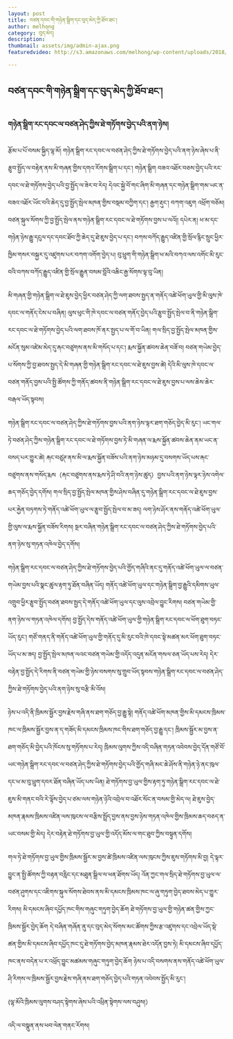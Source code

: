 ```yaml
---
layout: post
title: བཙན་དབང་གི་གཉེན་སྒྲིག་དང་བུད་མེད་ཀྱི་ཐོབ་ཐང་།
author: melhong
category: བུད་མེད།
description: 
thumbnail: assets/img/admin-ajax.png
featuredvideo: http://s3.amazonaws.com/melhong/wp-content/uploads/2018/03/24143512/FinalforWeb.mp4

---
```

 
## བཙན་དབང་གི་གཉེན་སྒྲིག་དང་བུད་མེད་ཀྱི་ཐོབ་ཐང་། ##
### གཉེན་སྒྲིག་རང་དབང་ལ་བཙན་ཤེད་ཀྱིས་ཐེ་གཏོགས་བྱེད་པའི་ནག་ཉེས། ###
རྩོམ་པ་པོ་བསམ་སྐྱིད་ལྷ་མོ།
གཉེན་སྒྲིག་རང་དབང་ལ་བཙན་ཤེད་ཀྱིས་ཐེ་གཏོགས་བྱེད་པའི་ནག་ཉེས་ཞེས་པ་ནི་རྩུབ་སྤྱོད་ལ་བརྟེན་ནས་མི་གཞན་གྱིས་དགའ་རོགས་སྒྲིག་པ་དང་། གཉེན་སྒྲིག བཟའ་འཐོར་བཅས་བྱེད་པའི་རང་དབང་ལ་ཐེ་གཏོགས་བྱེད་པའི་བྱ་སྤྱོད་ལ་ཟེར་བ་རེད། དེའང་སྐྱེ་བོ་གང་ཞིག་མི་གཞན་དང་གཉེན་སྒྲིག་གམ་ཡང་ན་བཟའ་འཐོར་ཡོང་བའི་ཆེད་དུ་བྱ་སྤྱོད་སྤེལ་མཁན་གྱིས་བསྡམ་བཀྱིག་དང་། རྒྱག་རྡུང་། བཀག་འཇུག འཕྲོག་བཅོམ། བཙན་སྐུལ་སོགས་ཀྱི་བྱ་སྤྱོད་སྤེལ་ནས་གཉེན་སྒྲིག་རང་དབང་ལ་ཐེ་གཏོགས་བྱས་པ་ལའོ།། དཔེར་ན། ཕ་མ་དང་གཉེན་ཉེས་རྒྱུ་དངུལ་དང་དབང་ཐོབ་ཀྱི་ཆེད་དུ་ཐེ་ཇུས་བྱེད་པ་དང་། བཀས་བཀོད་རྒྱུད་འཛིན་གྱི་སྲོལ་རྙིང་སྲུང་ཕྱིར་ཁྱིམ་གསར་བསྐྱར་དུ་འཛུགས་པར་བཀག་འགོག་བྱེད་པ། བུ་ཕྲུག་གི་གཉེན་སྒྲིག་ཕ་མའི་བཀའ་ལས་འགོང་མི་རུང་བའི་བཀས་བཀོད་རྒྱུད་འཛིན་གྱི་སྲོལ་རྒྱུན་བསམ་བློའི་འཆིང་རྒྱ་སོགས་ལྟ་བུ་ཡིན།

མི་གཞན་གྱི་གཉེན་སྒྲིག་ལ་ཐེ་ཇུས་བྱེད་ཕྱིར་བཙན་ཤེད་ཀྱི་ལག་ཐབས་སྤྱད་ན་གནོད་འཚེ་ཕོག་ཡུལ་གྱི་མི་ལུས་ཁེ་དབང་ལ་གནོད་ངེས་པ་བཞིན། ལུས་ཕུང་གི་ཁེ་དབང་ལ་བཙན་གནོད་བྱེད་པའི་རྩུབ་སྤྱོད་སྤེལ་བ་ནི་གཉེན་སྒྲིག་རང་དབང་ལ་ཐེ་གཏོགས་བྱེད་པའི་ལག་ཐབས་ཁོ་ནར་སྤྱད་པ་ལ་གོ་བ་ཡིན། གལ་སྲིད་བྱ་སྤྱོད་སྤེལ་མཁན་གྱིས་མངོན་སུམ་འཛེམ་མེད་དུ་རྐང་བཙུགས་ནས་མི་གསོད་པ་དང་། རྨས་སྐྱོན་ཚབས་ཆེན་བཟོ་བ། བཙན་གཡེམ་བྱེད་པ་སོགས་ཀྱི་བྱ་ཐབས་སྤྱད་དེ་མི་གཞན་གྱི་གཉེན་སྒྲིག་རང་དབང་ལ་ཐེ་ཇུས་བྱས་ཚེ། དེའི་མི་ལུས་ཁེ་དབང་ལ་བཙན་གནོད་བྱས་པའི་སྤྱི་ཚོགས་ཀྱི་གནོད་ཚབས་ནི་གཉེན་སྒྲིག་རང་དབང་ལ་ཐེ་ཇུས་བྱས་པ་ལས་ཆེས་ཆེར་བརྒལ་ཡོད་སྟབས།

གཉེན་སྒྲིག་རང་དབང་ལ་བཙན་ཤེད་ཀྱིས་ཐེ་གཏོགས་བྱས་པའི་ནག་ཉེས་ལྟར་ཐག་གཅོད་བྱེད་མི་རུང་། ཡང་གལ་ཏེ་བཙན་ཤེད་ཀྱིས་གཉེན་སྒྲིག་རང་དབང་ལ་ཐེ་གཏོགས་བྱས་ཏེ་མི་གཞན་ལ་རྨས་སྐྱོན་ཚབས་ཆེན་ནམ་ཡང་ན་བསད་པར་གྱུར་ཚེ། རྐང་བཙུཊ་ནས་མི་ལ་རྨས་སྐྱོན་བཟོས་པའི་ནག་ཉེས་མཉམ་དུ་བསགས་ཡོད་པས་རྐང་བཙུགས་ནས་གསོད་རྨས（རྐང་བཙུགས་ནས་རྨས་ཏེ་ཤི་བའི་ནག་ཉེས་ཚུད）བྱས་པའི་ནག་ཉེས་ལྟར་ཉེས་འགེལ་ཆད་གཅོད་བྱེད་དགོས། གལ་སྲིད་བྱ་སྤྱོད་སྤེལ་མཁན་གྱིས་ཤེས་བཞིན་དུ་གཉེན་སྒྲིག་རང་དབང་ལ་ཐེ་ཇུས་བྱས་པར་རྐྱེན་བཏགས་ཏེ་གནོད་འཚེ་ཕོག་ཡུལ་ལ་རྩུབ་སྤྱོད་སྤེལ་བ་མ་ཟད། ལག་ཉེས་ཤོར་ནས་གནོད་འཚེ་ཕོག་ཡུལ་གྱི་ལུས་ལ་རྨས་སྐྱོན་བཟོས་རིགས། སྔར་བཞིན་གཉེན་སྒྲིག་རང་དབང་ལ་བཙན་ཤེད་ཀྱིས་ཐེ་གཏོགས་བྱེད་པའི་ནག་ཉེས་སུ་གཏན་འཁེལ་བྱེད་དགོས།

གཉེན་སྒྲིག་རང་དབང་ལ་བཙན་ཤེད་ཀྱིས་ཐེ་གཏོགས་བྱེད་པའི་གྱོད་གཞིའི་ནང་དུ་གནོད་འཚེ་ཕོག་ཡུལ་ལ་བཙན་གཡེམ་བྱས་པའི་སྣང་ཚུལ་རྟག་ཏུ་ཐོན་བཞིན་ཡོད། གནོད་འཚེ་ཕོག་ཡུལ་དང་གཉེན་སྒྲིག་བྱ་རྒྱུའི་དམིགས་ཡུལ་འགྲུབ་ཕྱིར་རྩུབ་སྤྱོད་བཙན་ཐབས་སྤྱད་དེ་གནོད་འཚེ་ཕོག་ཡུལ་དང་ལུས་འབྲེལ་བྱུང་རིགས། བཙན་གཡེམ་གྱི་ནག་ཉེས་ལ་གཏན་འཁེལ་དགོས། བྱ་སྤྱོད་དེས་གནོད་འཚེ་ཕོག་ཡུལ་གྱི་གཉེན་སྒྲིག་རང་དབང་ལ་ཕོག་ཐུག་བཏང་ཡོད་རུང་། གཙོ་གནད་ནི་གནོད་འཚེ་ཕོག་ཡུལ་གྱི་གནོད་དུ་མི་རུང་བའི་ཁེ་དབང་སྟེ་མཚན་མར་ཕོག་ཐུག་བཏང་ཡོད་པ་མ་ཟད། བྱ་སྤྱོད་སྤེལ་མཁན་ལའང་བཙན་གཡེམ་གྱི་འདོད་འདུན་མངོན་གསལ་ཅན་ཡོད་པས་རེད། དེར་བརྟེན་བྱ་སྤྱོད་དེ་རིགས་ནི་བཙན་གཡེམ་གྱི་ཉེས་བསགས་སུ་གྲུབ་ཡོད་སྟབས་གཉེན་སྒྲིག་རང་དབང་ལ་བཙན་ཤེད་ཀྱིས་ཐེ་གཏོགས་བྱེད་པའི་ནག་ཉེས་སུ་བརྩི་མི་འོས།

ཉེས་པ་འདི་ནི་ཁྲིམས་སྦྱོར་བྱས་རྗེས་གཞི་ནས་ཐག་གཅོད་བྱ་རྒྱུ་སྟེ། གནོད་འཚེ་ཕོག་མཁན་གྱིས་མི་དམངས་ཁྲིམས་ཁང་ལ་ཁྲིམས་སྦྱོར་བྱས་ན་ད་གཟོད་མི་དམངས་ཁྲིམས་ཁང་གིས་ཐག་གཅོད་བྱ་རྒྱུ་དང་། ཁྲིམས་སྦྱོར་མ་བྱས་ན་ཐག་གཅོད་མི་བྱེད་པའི་ཁོངས་སུ་གཏོགས་པ་རེད། ཁྲིམས་ལུགས་ཀྱིས་འདི་བཞིན་གཏན་འབེབས་བྱེད་དོན་གཙོ་བོ་ཡང་གཉེན་སྒྲིག་རང་དབང་ལ་བཙན་ཤེད་ཀྱིས་ཐེ་གཏོགས་བྱེད་པའི་གྱོད་གཞི་མང་ཆེ་ཤོས་ནི་གཉེན་ཉེ་ནང་ཁུལ་དང་ཕ་མ་བུ་ཕྲུག་དབར་ཐོན་བཞིན་ཡོད་པས་ཡིན། ཐེ་གཏོགས་བྱ་ཡུལ་གྱིས་རྟག་ཏུ་གཉེན་སྒྲིག་རང་དབང་ལ་ཐེ་ཇུས་མི་གནང་བའི་རེ་ལྟོས་བྱེད་པ་ཙམ་ལས་གཉེན་ཉེའི་འབྲེལ་བ་འཐོར་སོང་ན་བསམ་གྱི་མེད་ལ། ཐེ་ཇུས་བྱེད་མཁན་རྣམས་ཁྲིམས་འཛིན་ལས་ཁུངས་ལ་བརྩིས་སྤྲོད་བྱས་ནས་བྱས་ཉེས་གཏན་འཁེལ་གྱིས་ཁྲིམས་ཆད་བཅད་ན་ཡང་བསམ་གྱི་མེད། དེར་བརྟེན་ཐེ་གཏོགས་བྱ་ཡུལ་གྱི་འདོད་མོས་ལ་གང་ཐུབ་ཀྱིས་བསྟུན་དགོས།

གལ་ཏེ་ཐེ་གཏོགས་བྱ་ཡུལ་གྱིས་ཁྲིམས་སྦྱོར་མ་བྱས་ཚེ་ཁྲིམས་འཛིན་ལས་ཁུངས་ཀྱིས་ཇུས་གཏོགས་མི་བྱ། དེ་ལྟར་བྱུང་ན་སྤྱི་ཚོགས་ཀྱི་བརྟན་བརླིང་དང་མཐུན་སྒྲིལ་ལ་ཕན་ཐོགས་ཡོད། འོན་ཀྱང་གལ་སྲིད་ཐེ་གཏོགས་བྱ་ཡུལ་ལ་བཙན་ཤུགས་དང་འཇིགས་སྐུལ་སོགས་ཐེབས་ནས་མི་དམངས་ཁྲིམས་ཁང་ལ་ཞུ་གཏུག་བྱེད་ཐབས་མེད་པ་གྱུར་རིགས། མི་དམངས་ཞིབ་དཔྱོད་ཁང་གིས་གཞུང་གཏུག་བྱེད་ཆོག ཐེ་གཏོགས་བྱ་ཡུལ་གྱི་གཉེན་ཚན་གྱིས་ཀྱང་ཁྲིམས་སྦྱོར་བྱེད་ཆོག དེ་བཞིན་གཞོན་ནུ་དང་བུད་མེད་སོགས་མང་ཚོགས་ཀྱིས་རྩ་འཛུགས་དང་འབྲེལ་ཡོད་སྡེ་ཚན་གྱིས་མི་དམངས་ཞིབ་དཔྱོད་ཁང་དུ་ཐེ་གཏོགས་བྱེད་མཁན་རྣམས་ཐེར་འདོན་བྱས་ཏེ། མི་དམངས་ཞིབ་དཔྱོད་ཁང་ནས་བདེན་པ་ར་འཕྲོད་བྱུང་མཚམས་གཞུང་གཏུག་བྱེད་ཆོག ཉེས་པ་འདི་བསགས་ནས་གནོད་འཚེ་ཕོག་ཡུལ་ཤི་རིགས་ལ་ཁྲིམས་སྦྱོར་བྱས་རྗེས་གཞི་ནས་ཐག་གཅོད་བྱེད་པའི་གཏན་འབེབས་སྤྱོད་མི་རུང་།

(ལྷ་མོའི་ཁྲིམས་ལུགས་བཤད་སྟེགས་ཞེས་པའི་འཕྲིན་སྟེགས་ལས་བཤུས།）

འདི་ལ་བསྣུན་ནས་ཕབ་ལེན་གནང་རོགས།
